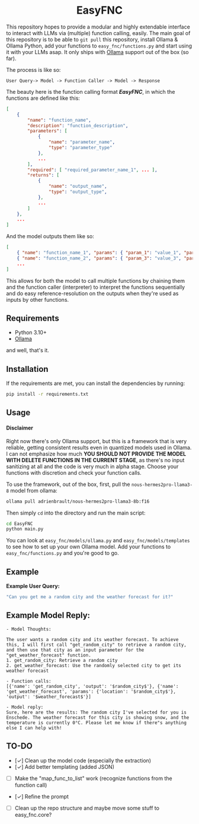 <h1 align="center">EasyFNC</h1>

This repository hopes to provide a modular and highly extendable interface to interact with LLMs via (multiple) function calling, easily. The main goal of this repository is to be able to `git pull` this repository, install Ollama & Ollama Python, add your functions to `easy_fnc/functions.py` and start using it with your LLMs asap. It only ships with [Ollama](https://github.com/ollama/ollama) support out of the box (so far).

The process is like so:

```
User Query-> Model -> Function Caller -> Model -> Response
```

The beauty here is the function calling format ***EasyFNC***, in which the functions are defined like this:
    
```json
[
    {
        "name": "function_name",
        "description": "function_description",
        "parameters": [
            {
                "name": "parameter_name",
                "type": "parameter_type"
            },
            ...
        ],
        "required": [ "required_parameter_name_1", ... ],
        "returns": [
            {
                "name": "output_name",
                "type": "output_type",
            },
            ...
        ]
    },
    ...
] 
```

And the model outputs them like so:

```json
[
    { "name": "function_name_1", "params": { "param_1": "value_1", "param_2": "value_2" }, "output": "output_1"},
    { "name": "function_name_2", "params": { "param_3": "value_3", "param_4": "output_1"}, "output": "output_2"},
    ...
]
```

This allows for both the model to call multiple functions by chaining them and the function caller (interpreter) to interpret the functions sequentially and do easy reference-resolution on the outputs when they're used as inputs by other functions.

## Requirements

* Python 3.10+
* [Ollama](https://ollama.com/download)

and well, that's it. 

## Installation

If the requirements are met, you can install the dependencies by running:

```bash
pip install -r requirements.txt
```
## Usage

####  **Disclaimer**
Right now there's only Ollama support, but this is a framework that is very reliable, getting consistent results even in quantized models used in Ollama. I can not emphasize how much **YOU SHOULD NOT PROVIDE THE MODEL WITH DELETE FUNCTIONS IN THE CURRENT STAGE**, as there's no input sanitizing at all and the code is very much in alpha stage. Choose your functions with discretion and check your function calls.

To use the framework, out of the box, first, pull the `nous-hermes2pro-llama3-8` model from ollama:

```bash
ollama pull adrienbrault/nous-hermes2pro-llama3-8b:f16
```
Then simply `cd` into the directory and run the main script:
```bash
cd EasyFNC
python main.py
```

You can look at `easy_fnc/models/ollama.py` and `easy_fnc/models/templates` to see how to set up your own Ollama model. Add your functions to `easy_fnc/functions.py` and you're good to go.

## Example

**Example User Query:**

```bash
"Can you get me a random city and the weather forecast for it?"
```

## Example Model Reply:

```
- Model Thoughts:

The user wants a random city and its weather forecast. To achieve this, I will first call "get_random_city" to retrieve a random city, and then use that city as an input parameter for the "get_weather_forecast" function.
1. get_random_city: Retrieve a random city
2. get_weather_forecast: Use the randomly selected city to get its weather forecast

- Function calls:
[{'name': 'get_random_city', 'output': '$random_city$'}, {'name': 'get_weather_forecast', 'params': {'location': '$random_city$'}, 'output': '$weather_forecast$'}]

- Model reply: 
Sure, here are the results: The random city I've selected for you is Enschede. The weather forecast for this city is showing snow, and the temperature is currently 0°C. Please let me know if there"s anything else I can help with!
```

## TO-DO

- [&#x2713;] Clean up the model code (especially the extraction)
- [&#x2713;] Add better templating (added JSON)
- [ ] Make the "map_func_to_list" work (recognize functions from the function call)
- [&#x2713;] Refine the prompt
- [ ] Clean up the repo structure and maybe move some stuff to easy_fnc.core?